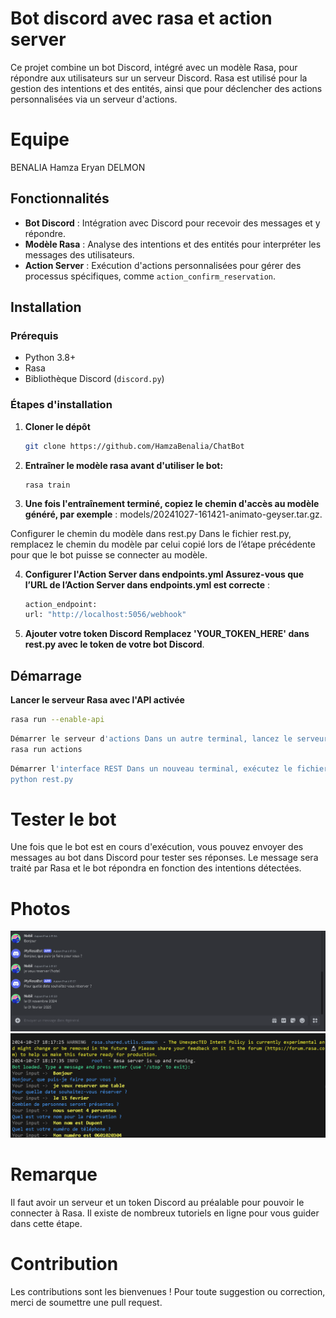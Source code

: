 # Bot discord avec rasa et action server

Ce projet combine un bot Discord, intégré avec un modèle Rasa, pour répondre aux utilisateurs sur un serveur Discord. Rasa est utilisé pour la gestion des intentions et des entités, ainsi que pour déclencher des actions personnalisées via un serveur d'actions.

# Equipe 
BENALIA Hamza
Eryan DELMON

## Fonctionnalités

- **Bot Discord** : Intégration avec Discord pour recevoir des messages et y répondre.
- **Modèle Rasa** : Analyse des intentions et des entités pour interpréter les messages des utilisateurs.
- **Action Server** : Exécution d'actions personnalisées pour gérer des processus spécifiques, comme `action_confirm_reservation`.

## Installation

### Prérequis

- Python 3.8+
- Rasa
- Bibliothèque Discord (`discord.py`)

### Étapes d'installation

1. **Cloner le dépôt**
   ```bash
   git clone https://github.com/HamzaBenalia/ChatBot
   ```
2. **Entraîner le modèle rasa avant d'utiliser le bot:**
   ```
   rasa train
   ```

3. **Une fois l'entraînement terminé, copiez le chemin d'accès au modèle généré, par exemple** : models/20241027-161421-animato-geyser.tar.gz.

Configurer le chemin du modèle dans rest.py Dans le fichier rest.py, remplacez le chemin du modèle par celui copié lors de l’étape précédente pour que le bot puisse se connecter au modèle.

4. **Configurer l'Action Server dans endpoints.yml Assurez-vous que l’URL de l’Action Server dans endpoints.yml est correcte** :

   ```bash
   action_endpoint:
   url: "http://localhost:5056/webhook"
   ```
5. **Ajouter votre token Discord Remplacez 'YOUR_TOKEN_HERE' dans rest.py avec le token de votre bot Discord**.

 ## Démarrage
 
**Lancer le serveur Rasa avec l'API activée**

```bash
rasa run --enable-api
```
```bash
Démarrer le serveur d'actions Dans un autre terminal, lancez le serveur d'actions pour gérer les actions personnalisées :
rasa run actions
```
```bash
Démarrer l'interface REST Dans un nouveau terminal, exécutez le fichier rest.py pour que le bot puisse se connecter au modèle Rasa :
python rest.py
```

# Tester le bot
Une fois que le bot est en cours d'exécution, vous pouvez envoyer des messages au bot dans Discord pour tester ses réponses. Le message sera traité par Rasa et le bot répondra en fonction des 
intentions détectées.


# Photos
![Description de l'image](https://github.com/HamzaBenalia/ChatBot/blob/master/Images/Discord.png)
![Description de l'image](https://github.com/HamzaBenalia/ChatBot/blob/master/Images/console.png)

# Remarque 
Il faut avoir un serveur et un token Discord au préalable pour pouvoir le connecter à Rasa. Il existe de nombreux tutoriels en ligne pour vous guider dans cette étape.

# Contribution
Les contributions sont les bienvenues ! Pour toute suggestion ou correction, merci de soumettre une pull request.
